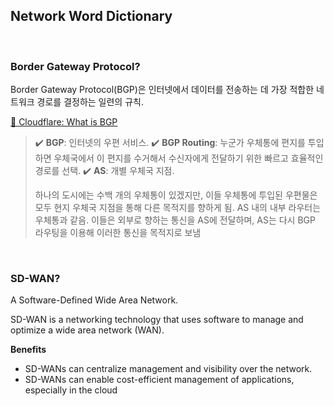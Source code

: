 ## Network Word Dictionary

<br>

### Border Gateway Protocol?

Border Gateway Protocol(BGP)은 인터넷에서 데이터를 전송하는 데 가장 적합한 네트워크 경로를 결정하는 일련의 규칙.

[🔗 Cloudflare: What is BGP](https://www.cloudflare.com/learning/security/glossary/what-is-bgp/)

> ✔️ **BGP**: 인터넷의 우편 서비스.
> ✔️ **BGP Routing**: 누군가 우체통에 편지를 투입하면 우체국에서 이 편지를 수거해서 수신자에게 전달하기 위한 빠르고 효율적인 경로를 선택.
> ✔️ **AS**: 개별 우체국 지점.
> 
> 하나의 도시에는 수백 개의 우체통이 있겠지만, 이들 우체통에 투입된 우편물은 모두 현지 우체국 지점을 통해 다른 목적지를 향하게 됨. 
> AS 내의 내부 라우터는 우체통과 같음. 이들은 외부로 향하는 통신을 AS에 전달하며, AS는 다시 BGP 라우팅을 이용해 이러한 통신을 목적지로 보냄

<br>

### SD-WAN?

A Software-Defined Wide Area Network. 

SD-WAN is a networking technology that uses software to manage and optimize a wide area network (WAN).

**Benefits**
- SD-WANs can centralize management and visibility over the network.
- SD-WANs can enable cost-efficient management of applications, especially in the cloud